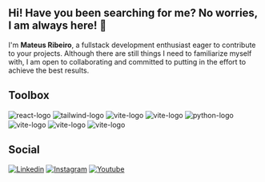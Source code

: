 ## Hi! Have you been searching for me? No worries, I am always here! 🌌
I'm <strong>Mateus Ribeiro</strong>, a fullstack development enthusiast eager to contribute to your projects. Although there are still things I need to familiarize myself with, I am open to collaborating and committed to putting in the effort to achieve the best results.

## Toolbox
<div>
    <img align="center" alt="react-logo" src="https://img.shields.io/badge/React-010101?style=for-the-badge&logo=react&logoColor=white">
    <img align="center" alt="tailwind-logo" src="https://img.shields.io/badge/Tailwind_CSS-010101?style=for-the-badge&logo=tailwind-css&logoColor=white">
    <img align="center" alt="vite-logo" src="https://img.shields.io/badge/Vite-010101?style=for-the-badge&logo=vite&logoColor=white">
    <img align="center" alt="vite-logo" src="https://img.shields.io/badge/JavaScript-010101?style=for-the-badge&logo=javascript&logoColor=white">
    <img align="center" alt="python-logo" src="https://img.shields.io/badge/Python-010101?style=for-the-badge&logo=python&logoColor=white">
    <img align="center" alt="vite-logo" src="https://img.shields.io/badge/Solidity-010101?style=for-the-badge&logo=solidity&logoColor=white">
    <img align="center" alt="vite-logo" src="https://img.shields.io/badge/HTML-010101?style=for-the-badge&logo=html5&logoColor=white">
    <img align="center" alt="vite-logo" src="https://img.shields.io/badge/CSS-010101?style=for-the-badge&logo=css3&logoColor=white">
</div>

## Social
[![Linkedin](https://img.shields.io/badge/LinkedIn-010101?style=for-the-badge&logo=linkedin&logoColor=white)](https://www.linkedin.com/in/mateuzrib/)
[![Instagram](https://img.shields.io/badge/Instagram-010101?style=for-the-badge&logo=instagram&logoColor=white)](https://www.instagram.com/mateuzrib/)
[![Youtube](https://img.shields.io/badge/YouTube-010101?style=for-the-badge&logo=youtube&logoColor=white)](https://www.youtube.com/@morpheuzchannel)



